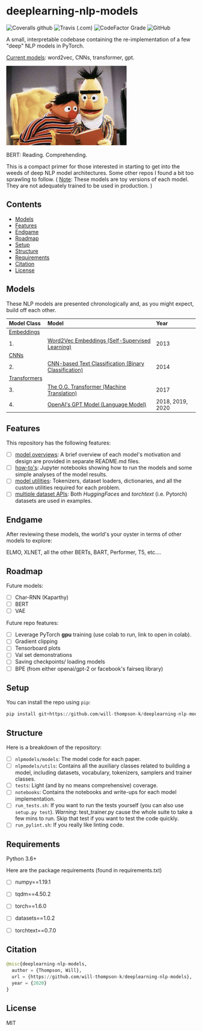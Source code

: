 # deeplearning-nlp-models
![Coveralls github](https://img.shields.io/coveralls/github/will-thompson-k/deeplearning-nlp-models)
![Travis (.com)](https://img.shields.io/travis/com/will-thompson-k/deeplearning-nlp-models)
![CodeFactor Grade](https://img.shields.io/codefactor/grade/github/will-thompson-k/deeplearning-nlp-models)
![GitHub](https://img.shields.io/github/license/will-thompson-k/deeplearning-nlp-models)

A small, interpretable codebase containing the re-implementation of a few "deep" NLP models in PyTorch.

<ins>Current models</ins>: word2vec, CNNs, transformer, gpt.

![Meta](media/bert.jpg)

BERT: Reading. Comprehending. 

This is a compact primer for those interested in starting to get into the weeds of deep NLP model architectures.
Some other repos I found a bit too sprawling to follow.
( <ins>Note</ins>: These models are toy versions of each model. They are not adequately trained to be used in production. 
)

## Contents

- [Models](#Models)
- [Features](#Features)
- [Endgame](#Endgame)
- [Roadmap](#Roadmap)
- [Setup](#Setup)
- [Structure](#Structure)
- [Requirements](#Requirements)
- [Citation](#Citation)
- [License](#License)


## Models

These NLP models are presented chronologically and, as you might expect, build off each other.

|    Model Class               |           Model               |   Year                        | 
| :-------------------- | :--------------------  | :--------------------  | 
|  <ins>Embeddings</ins>|             |              | 
|  1. |  [Word2Vec Embeddings (Self-Supervised Learning)](notebooks/word2vec/README.md)   |       2013       | 
|  <ins>CNNs</ins>|             |              | 
|  2. |  [CNN-based Text Classification (Binary Classification)](notebooks/cnn/README.md)   |    2014          | 
|  <ins>Transformers</ins> |                |              | 
|  3. |  [The O.G. Transformer (Machine Translation)](notebooks/transformer/README.md)  |      2017        | 
|  4. |  [OpenAI's GPT Model (Language Model)](notebooks/gpt/README.md)  |   2018, 2019, 2020           | 

## Features

This repository has the following features:

- [ ] <ins>model overviews</ins>: A brief overview of each model's motivation and design are provided in separate README.md files.
- [ ] <ins>how-to's</ins>: Jupyter notebooks showing how to run the models and some simple analyses of the model results.
- [ ] <ins>model utilities</ins>: Tokenizers, dataset loaders, dictionaries, and all the custom utilities required for each problem.
- [ ] <ins>multiple dataset APIs</ins>: Both *HuggingFaces* and *torchtext* (i.e. Pytorch) datasets are used in examples.

## Endgame

After reviewing these models, the world's your oyster in terms of other models to explore:

ELMO, XLNET, all the other BERTs, BART, Performer, T5, etc....

## Roadmap

Future models:

- [ ] Char-RNN (Kaparthy)
- [ ] BERT
- [ ] VAE

Future repo features:

- [ ] Leverage PyTorch **gpu** training (use colab to run, link to open in colab).
- [ ] Gradient clipping
- [ ] Tensorboard plots
- [ ] Val set demonstrations
- [ ] Saving checkpoints/ loading models
- [ ] BPE (from either openai/gpt-2 or facebook's fairseq library)

## Setup

You can install the repo using `pip`:

```python
pip install git+https://github.com/will-thompson-k/deeplearning-nlp-models 
```

## Structure

Here is a breakdown of the repository:

- [ ] `nlpmodels/models`: The model code for each paper.
- [ ] `nlpmodels/utils`: Contains all the auxiliary classes related to building a model, 
including datasets, vocabulary, tokenizers, samplers and trainer classes.
- [ ] `tests`: Light (and by no means comprehensive) coverage.
- [ ] `notebooks`: Contains the notebooks and write-ups for each model implementation.
- [ ] `run_tests.sh`: If you want to run the tests yourself (you can also use `setup.py test`).
*Warning*: test_trainer.py cause the whole suite to take a few mins to run. Skip that test if you
want to test the code quickly.
- [ ] `run_pylint.sh`: If you really like linting code.

## Requirements

Python 3.6+

Here are the package requirements (found in requirements.txt)

- [ ] numpy==1.19.1
- [ ] tqdm==4.50.2
- [ ] torch==1.6.0
- [ ] datasets==1.0.2
- [ ] torchtext==0.7.0


## Citation

```python 
@misc{deeplearning-nlp-models,
  author = {Thompson, Will},
  url = {https://github.com/will-thompson-k/deeplearning-nlp-models},
  year = {2020}
}
```
## License

MIT
